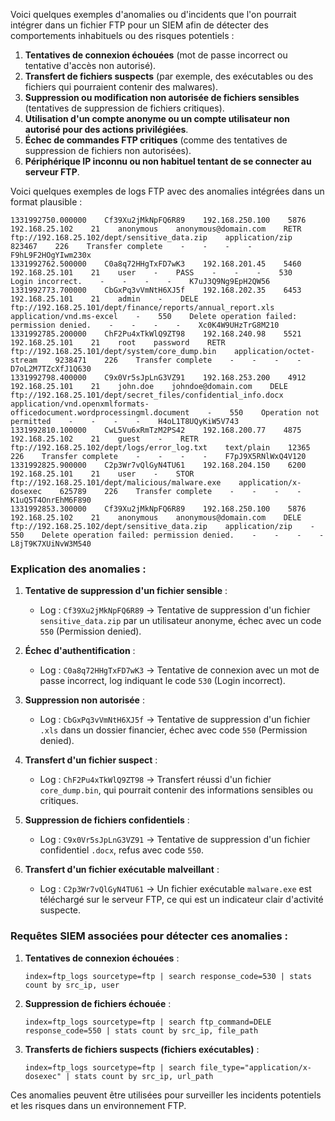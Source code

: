 Voici quelques exemples d'anomalies ou d'incidents que l'on pourrait intégrer dans un fichier FTP pour un SIEM afin de détecter des comportements inhabituels ou des risques potentiels :

1. **Tentatives de connexion échouées** (mot de passe incorrect ou tentative d'accès non autorisé).
2. **Transfert de fichiers suspects** (par exemple, des exécutables ou des fichiers qui pourraient contenir des malwares).
3. **Suppression ou modification non autorisée de fichiers sensibles** (tentatives de suppression de fichiers critiques).
4. **Utilisation d'un compte anonyme ou un compte utilisateur non autorisé pour des actions privilégiées**.
5. **Échec de commandes FTP critiques** (comme des tentatives de suppression de fichiers non autorisées).
6. **Périphérique IP inconnu ou non habituel tentant de se connecter au serveur FTP**.

Voici quelques exemples de logs FTP avec des anomalies intégrées dans un format plausible :

```plaintext
1331992750.000000    Cf39Xu2jMkNpFQ6R89    192.168.250.100    5876    192.168.25.102    21    anonymous    anonymous@domain.com    RETR    ftp://192.168.25.102/dept/sensitive_data.zip    application/zip    823467    226    Transfer complete    -    -    -    -    F9hL9F2HOgYIwm230x
1331992762.500000    C0a8q72HHgTxFD7wK3    192.168.201.45    5460    192.168.25.101    21    user    -    PASS    -    -    -    530    Login incorrect.    -    -    -    -    K7uJ3Q9Ng9EpH2QW56
1331992773.700000    CbGxPq3vVmNtH6XJ5f    192.168.202.35    6453    192.168.25.101    21    admin    -    DELE    ftp://192.168.25.101/dept/finance/reports/annual_report.xls    application/vnd.ms-excel    -    550    Delete operation failed: permission denied.    -    -    -    -    Xc0K4W9UHzTrG8M210
1331992785.200000    ChF2Pu4xTkWlQ9ZT98    192.168.240.98    5521    192.168.25.101    21    root    password    RETR    ftp://192.168.25.101/dept/system/core_dump.bin    application/octet-stream    9238471    226    Transfer complete    -    -    -    -    D7oL2M7TZcXfJ1Q630
1331992798.400000    C9x0Vr5sJpLnG3VZ91    192.168.253.200    4912    192.168.25.101    21    john.doe    johndoe@domain.com    DELE    ftp://192.168.25.101/dept/secret_files/confidential_info.docx    application/vnd.openxmlformats-officedocument.wordprocessingml.document    -    550    Operation not permitted    -    -    -    -    H4oL1T8UQyKiW5V743
1331992810.100000    CwL5Vu6xRmTzM2PS42    192.168.200.77    4875    192.168.25.102    21    guest    -    RETR    ftp://192.168.25.102/dept/logs/error_log.txt    text/plain    12365    226    Transfer complete    -    -    -    -    F7pJ9X5RNlWxQ4V120
1331992825.900000    C2p3Wr7vQlGyN4TU61    192.168.204.150    6200    192.168.25.101    21    user    -    STOR    ftp://192.168.25.101/dept/malicious/malware.exe    application/x-dosexec    625789    226    Transfer complete    -    -    -    -    K1uQ5T4OnrEhM6F890
1331992853.300000    Cf39Xu2jMkNpFQ6R89    192.168.250.100    5876    192.168.25.102    21    anonymous    anonymous@domain.com    DELE    ftp://192.168.25.102/dept/sensitive_data.zip    application/zip    -    550    Delete operation failed: permission denied.    -    -    -    -    L8jT9K7XUiNvW3M540
```

### Explication des anomalies :

1. **Tentative de suppression d'un fichier sensible** :
   - Log : `Cf39Xu2jMkNpFQ6R89` → Tentative de suppression d'un fichier `sensitive_data.zip` par un utilisateur anonyme, échec avec un code `550` (Permission denied).
   
2. **Échec d'authentification** :
   - Log : `C0a8q72HHgTxFD7wK3` → Tentative de connexion avec un mot de passe incorrect, log indiquant le code `530` (Login incorrect).
   
3. **Suppression non autorisée** :
   - Log : `CbGxPq3vVmNtH6XJ5f` → Tentative de suppression d'un fichier `.xls` dans un dossier financier, échec avec code `550` (Permission denied).
   
4. **Transfert d'un fichier suspect** :
   - Log : `ChF2Pu4xTkWlQ9ZT98` → Transfert réussi d'un fichier `core_dump.bin`, qui pourrait contenir des informations sensibles ou critiques.
   
5. **Suppression de fichiers confidentiels** :
   - Log : `C9x0Vr5sJpLnG3VZ91` → Tentative de suppression d'un fichier confidentiel `.docx`, refus avec code `550`.
   
6. **Transfert d'un fichier exécutable malveillant** :
   - Log : `C2p3Wr7vQlGyN4TU61` → Un fichier exécutable `malware.exe` est téléchargé sur le serveur FTP, ce qui est un indicateur clair d'activité suspecte.

### Requêtes SIEM associées pour détecter ces anomalies :

1. **Tentatives de connexion échouées** :
   ```splunk
   index=ftp_logs sourcetype=ftp | search response_code=530 | stats count by src_ip, user
   ```

2. **Suppression de fichiers échouée** :
   ```splunk
   index=ftp_logs sourcetype=ftp | search ftp_command=DELE response_code=550 | stats count by src_ip, file_path
   ```

3. **Transferts de fichiers suspects (fichiers exécutables)** :
   ```splunk
   index=ftp_logs sourcetype=ftp | search file_type="application/x-dosexec" | stats count by src_ip, url_path
   ```

Ces anomalies peuvent être utilisées pour surveiller les incidents potentiels et les risques dans un environnement FTP.